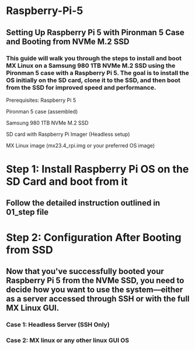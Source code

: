 # Raspberry-Pi-5
## Setting Up Raspberry Pi 5 with Pironman 5 Case and Booting from NVMe M.2 SSD
### This guide will walk you through the steps to install and boot MX Linux on a Samsung 980 1TB NVMe M.2 SSD using the Pironman 5 case with a Raspberry Pi 5. The goal is to install the OS initially on the SD card, clone it to the SSD, and then boot from the SSD for improved speed and performance.

Prerequisites:
Raspberry Pi 5

Pironman 5 case (assembled)

Samsung 980 1TB NVMe M.2 SSD

SD card with Raspberry Pi Imager (Headless setup)

MX Linux image (mx23.4_rpi.img or your preferred OS image)

# Step 1:  Install Raspberry Pi OS on the SD Card and boot from it
## Follow the detailed instruction outlined in 01_step file

# Step 2: Configuration After Booting from SSD
## Now that you've successfully booted your Raspberry Pi 5 from the NVMe SSD, you need to decide how you want to use the system—either as a server accessed through SSH or with the full MX Linux GUI.

### Case 1: Headless Server (SSH Only)
### Case 2: MX linux or any other linux GUI OS
